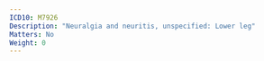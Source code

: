 ```yaml
---
ICD10: M7926
Description: "Neuralgia and neuritis, unspecified: Lower leg"
Matters: No
Weight: 0
---
```


